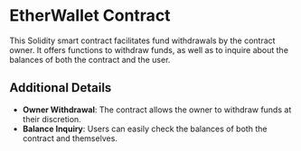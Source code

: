 # EtherWallet Contract

This Solidity smart contract facilitates fund withdrawals by the contract owner. It offers functions to withdraw funds, as well as to inquire about the balances of both the contract and the user.

## Additional Details

- **Owner Withdrawal**: The contract allows the owner to withdraw funds at their discretion.
- **Balance Inquiry**: Users can easily check the balances of both the contract and themselves.
